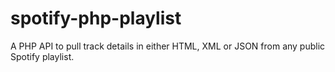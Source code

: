 spotify-php-playlist
====================

A PHP API to pull track details in either HTML, XML or JSON from any public Spotify playlist.
